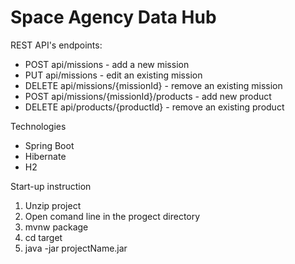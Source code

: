 # Space Agency Data Hub

 
REST API's endpoints:

* POST api/missions - add a new mission 
* PUT api/missions - edit an existing mission
* DELETE api/missions/{missionId} - remove an existing mission
* POST api/missions/{missionId}/products - add new product
* DELETE api/products/{productId} - remove an existing product


Technologies

* Spring Boot
* Hibernate
* H2

Start-up instruction

1) Unzip project
2) Open comand line in the progect directory
3) mvnw package
4) cd target
5) java -jar projectName.jar 



